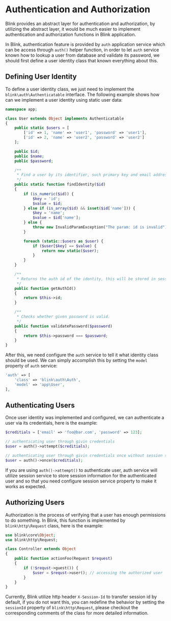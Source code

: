 Authentication and Authorization
================================

Blink provides an abstract layer for authentication and authorization, by utilizing the abstract layer, it would be much
easier to implement authentication and authorization functions in Blink application.

In Blink, authentication feature is provided by `auth` application service which can be access through `auth()` helper
function, in order to let `auth` service known how to lookup a user from database and validate its password, we should first
define a user identity class that known everything about this.

Defining User Identity
----------------------

To define a user identity class, we just need to implement the `blink\auth\Authenticatable` interface. The following example
shows how can we implement a user identity using static user data:

```php
namespace app;

class User extends Object implements Authenticatable
{
    public static $users = [
        ['id' => 1, 'name' => 'user1', 'password' => 'user1'],
        ['id' => 2, 'name' => 'user2', 'password' => 'user2']
    ];

    public $id;
    public $name;
    public $password;

    /**
     * Find a user by its identifier, such primary key and email address
     */
    public static function findIdentity($id)
    {
        if (is_numeric($id)) {
            $key = 'id';
            $value = $id;
        } else if (is_array($id) && isset($id['name'])) {
            $key = 'name';
            $value = $id['name'];
        } else {
            throw new InvalidParamException("The param: id is invalid");
        }

        foreach (static::$users as $user) {
            if ($user[$key] == $value) {
                return new static($user);
            }
        }
    }

    /**
     * Returns the auth id of the identity, this will be stored in session to identify the user.
     */
    public function getAuthId()
    {
        return $this->id;
    }

    /**
     * Checks whether given password is valid.
     */
    public function validatePassword($password)
    {
        return $this->password === $password;
    }
}
```

After this, we need configure the `auth` service to tell it what identity class should be used. We can simply accomplish
this by setting the `model` property of `auth` service:

```php
'auth' => [
    'class' => 'blink\auth\Auth',
    'model' => 'app\User',
],
```

Authenticating Users
--------------------

Once user identity was implemented and configured, we can authenticate a user via its credentials, here is the example:

```php
$creditials = ['email' => 'foo@bar.com', 'password' => 123];

// authenticating user through givin credentials
$user = auth()->attempt($creditials);

// authenticating user through givin credentials once without session storage
$user = auth()->once($creditials);
```

If you are using `auth()->attempt()` to authenticate user, auth service will utilize session service to store session
information for the authenticated user and so that you need configure session service property to make it works as expected.

Authorizing Users
-----------------

Authorization is the process of verifying that a user has enough permissions to do something. In Blink, this function
is implemented by `blink\http\Request` class, here is the example:

```php
use blink\core\Object;
use blink\http\Request;

class Controller extends Object
{
    public function actionFoo(Request $request)
    {
        if (!$requst->guest()) {
            $user = $requst->user(); // accessing the authorized user
        }
    }
}

```

Currently, Blink utilize http header `X-Session-Id` to transfer session id by default, if you do not want this, you can
redefine the behavior by setting the `sessionId` property of `blink\http\Request`, please checkout the corresponding
comments of the class for more detailed information.

